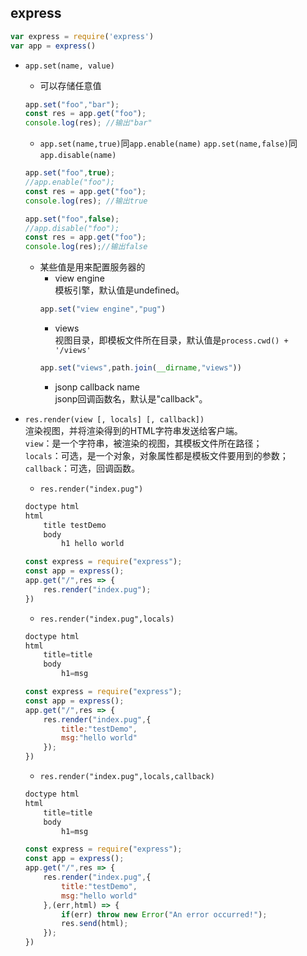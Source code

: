 ## express
```javascript
var express = require('express')
var app = express()
```
* `app.set(name, value)`<br>
    * 可以存储任意值
    ```javascript
    app.set("foo","bar");
    const res = app.get("foo");
    console.log(res); //输出"bar"
    ```

    *  `app.set(name,true)`同`app.enable(name)`
    `app.set(name,false)`同`app.disable(name)`
    ```javascript
    app.set("foo",true);
    //app.enable("foo");
    const res = app.get("foo");
    console.log(res); //输出true
    ```
    ```javascript
    app.set("foo",false);
    //app.disable("foo");
    const res = app.get("foo");
    console.log(res);//输出false
    ````
    * 某些值是用来配置服务器的<br>
        * view engine<br>
        模板引擎，默认值是undefined。<br>
        ```javascript
        app.set("view engine","pug")
        ```
        * views<br>
        视图目录，即模板文件所在目录，默认值是`process.cwd() + '/views'`
        ```javascript
        app.set("views",path.join(__dirname,"views"))
        ```
        * jsonp callback name<br>
        jsonp回调函数名，默认是"callback"。
* `res.render(view [, locals] [, callback])`<br>
渲染视图，并将渲染得到的HTML字符串发送给客户端。<br>
`view`：是一个字符串，被渲染的视图，其模板文件所在路径；<br>
`locals`：可选，是一个对象，对象属性都是模板文件要用到的参数；<br>
`callback`：可选，回调函数。

    * `res.render("index.pug")`<br>
    ```javascript
    doctype html
    html
        title testDemo
        body
            h1 hello world
    ```
    ```javascript
    const express = require("express");
    const app = express();
    app.get("/",res => {
        res.render("index.pug");
    })
    ```
    * `res.render("index.pug",locals)`<br>
    ```javascript
    doctype html
    html
        title=title
        body
            h1=msg
    ```
    ```javascript
    const express = require("express");
    const app = express();
    app.get("/",res => {
        res.render("index.pug",{
            title:"testDemo",
            msg:"hello world"
        });
    })
    ```
    * `res.render("index.pug",locals,callback)`<br>
    ```javascript
    doctype html
    html
        title=title
        body
            h1=msg
    ```
    ```javascript
    const express = require("express");
    const app = express();
    app.get("/",res => {
        res.render("index.pug",{
            title:"testDemo",
            msg:"hello world"
        },(err,html) => {
            if(err) throw new Error("An error occurred!");
            res.send(html);
        });
    })